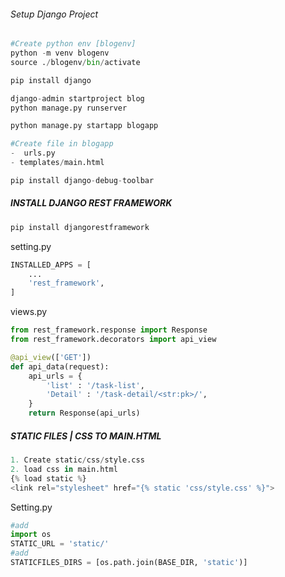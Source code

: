 ###### Setup Django Project	

```python
#Create python env [blogenv]
python -m venv blogenv
source ./blogenv/bin/activate

pip install django

django-admin startproject blog 
python manage.py runserver

python manage.py startapp blogapp

#Create file in blogapp
-  urls.py
- templates/main.html

pip install django-debug-toolbar
```

##### INSTALL DJANGO REST FRAMEWORK

```python
pip install djangorestframework
```

setting.py

```python
INSTALLED_APPS = [
    ...
    'rest_framework',
]
```

views.py

```python
from rest_framework.response import Response
from rest_framework.decorators import api_view

@api_view(['GET'])
def api_data(request):
    api_urls = {
        'list' : '/task-list',
        'Detail' : '/task-detail/<str:pk>/',
    } 
    return Response(api_urls)
```

##### STATIC FILES | CSS TO MAIN.HTML

```python
1. Create static/css/style.css
2. load css in main.html
{% load static %}
<link rel="stylesheet" href="{% static 'css/style.css' %}">
```

Setting.py

```python
#add
import os
STATIC_URL = 'static/'
#add
STATICFILES_DIRS = [os.path.join(BASE_DIR, 'static')]

```

